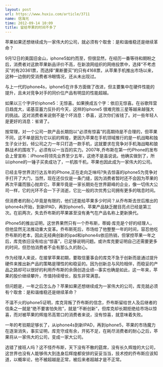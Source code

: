 ```yaml
---
layout: post
url: https://www.huxiu.com/article/3711
name: 信海光
time: 2012-09-14 10:09
title: 留给苹果的时间不多了
---
```

苹果如果还想继续成为一家伟大的公司，就必须有个取舍：是和谐维稳还是继续革命？

9月12日的美国旧金山，iphone5如约而至，但很显然，在经历一番等待和期盼之后，消费者对这款苹果新品评价不高，在新浪网组织的网络投票中，选择“不考虑买”的有20361票，而选择“果断要买”的只有4168票，从苹果手机推出市场以来，这种一边倒的受消费者冷眼情况，还从未出现过。

与上一代的iphone4s，iphone5在许多方面做了改进，但主要集中在硬件性能的提升，且未对竞争对手的同价位产品有明显的性能超越。

如果以三个字评价iphone5：无惊喜。如果换成五个字：依旧无惊喜。在谷歌阵营日趋庞大，诺基亚蓄力反扑的今天，这样的iphone5 很难完胜三星等越来越强大的挑战。这对消费者来说倒不是个坏消息：恭喜，这次你们省钱了。对一些年轻人是更好的消息：省肾了。

按常理，对一个公司一款产品长期抱以“必须有惊喜”的高期待是不合理的，但苹果不同，这不单是因为它以前的辉煌，更因为苹果在手机领域推行的是一机战略和独生子女计划，倾公司之力一年只打造一款手机，这就要求在竞争对手机海战略和狼群战术的围攻下，必须有以一当百的实力。2007年,乔布斯在第一代iPhone的发布会上曾宣称：iPhone将领先业界至少五年，这绝不是虽说说。他确实做到了，所以iphone的一锤子买卖成功了，一机胜千机，苹果也因此成为一家伟大的公司。

已经主导世界流行达五年的iPhone,正在走向乏味吗?失去惊喜的iphone5为竞争对手打开了大门，当然，现在还仅仅是一条门缝，因为消费者暂时还不会因为苹果的再次平庸而狠心抛弃它。苹果毕竟是一家长期处在世界巅峰的企业，像一切伟大公司一样，它的光环不会一下子消逝，它比一般的次优秀公司拥有更多的喘息时间。

但消费者的耐心毕竟是有限的，他们还能给苹果多少时间？从乔布斯去世后推出的iphone4s开始，到新IPAD，再到iphone5，苹果产品缺乏醒目亮点已经是第三次。在前两次，失去乔布斯的苹果甚至没有勇气在产品名称上更新换代。

iPhone5的推出证明，这世界果然只有一个乔布斯，蒂姆·库克是个好的经理人，但他显然无法推动重大变革。乔布斯死后，市场给了他整整一年的时间，容忍他吃乔布斯的老本，因此无经典创新的ipad和iphone4s依旧热销，但掌控苹果一年之后，库克依旧没有给出“惊喜”，已足够说明问题。或许库克要证明自己还需要更多的时间，但恐怕消费者不会有那么久的耐心。

作为经理人来说，在接掌苹果初期，要取信董事会的库克不急于创新而是通过提升硬件来推出新产品的策略是理性的和稳妥的。因为创新总与风险相伴，而稳妥的产品之路却可以很好的利用乔布斯的余荫创造业绩--事实也确是如此，这一年来，苹果的股价继续攀升，市值持续增长，股东非常满意。

但问题是，一年之后怎么办？苹果如果还想继续成为一家伟大的公司，库克就必须有个取舍：是和谐维稳还是继续革命？

不温不火的iphone5证明，库克背叛了乔布斯的信念，乔布斯留给世人及后继者的信条之一就是“绝不要害怕失败”，就是“不断创新”，但库克却长期拒绝给市场以惊喜，而对被苹果的辉煌吊高胃口的消费者来说，没有惊喜，就意味着失败。

一年的考验期足够长了，从iphone4s到新IPAD，再到iphone5，苹果的市场魔力在逐渐消失，事实证明，库克守成有余，开拓不足，在耗尽消费者的耐心之后，苹果将从一家伟大的公司，变成一家大公司。

选错了接班人吗？这不怪乔布斯，天下没有不散的筵席，没有长久辉煌的大公司，这世界也没有人能够伟大到连身后辉煌都安排的妥妥当当，技术控的乔布斯应该知道，以概率论，他不被超越是正常，被后来者超越才是不正常。

